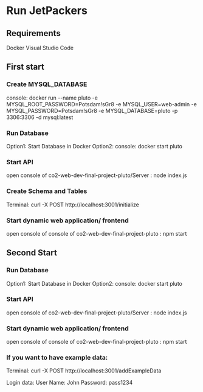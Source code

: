 # Run JetPackers

## Requirements

Docker
Visual Studio Code

## First start

### Create MYSQL_DATABASE

console:
    docker run --name pluto -e MYSQL_ROOT_PASSWORD=Potsdam\!sGr8 -e MYSQL_USER=web-admin -e MYSQL_PASSWORD=Potsdam\!sGr8 -e MYSQL_DATABASE=pluto -p 3306:3306 -d mysql:latest

### Run Database
Option1: Start Database in Docker
Option2: console:
            docker start pluto

### Start API
open console of co2-web-dev-final-project-pluto/Server :
    node index.js

### Create Schema and Tables
Terminal:
    curl -X POST http://localhost:3001/initialize


### Start dynamic web application/ frontend
open console of console of co2-web-dev-final-project-pluto :
    npm start


## Second Start

### Run Database
Option1: Start Database in Docker
Option2: console:
            docker start pluto

### Start API
open console of co2-web-dev-final-project-pluto/Server :
    node index.js

### Start dynamic web application/ frontend
open console of console of co2-web-dev-final-project-pluto :
    npm start



### If you want to have example data:
Terminal:
    curl -X POST http://localhost:3001/addExampleData

Login data:
    User Name: John
    Password: pass1234